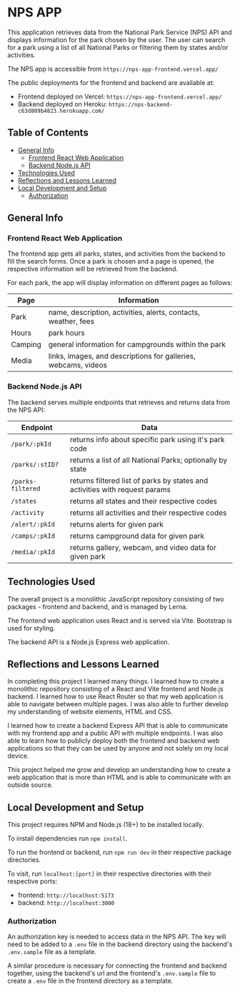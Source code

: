 # NPS APP

This application retrieves data from the National Park Service (NPS) API and
displays information for the park chosen by the user. The user can search for
a park using a list of all National Parks or filtering them by states and/or
activities.

The NPS app is accessible from `https://nps-app-frontend.vercel.app/`

The public deployments for the frontend and backend are available at:

* Frontend deployed on Vercel: `https://nps-app-frontend.vercel.app/`
* Backend deployed on Heroku: `https://nps-backend-c63d809b4823.herokuapp.com/`

## Table of Contents

* [General Info](#general-info)
  * [Frontend React Web Application](#frontend-react-web-application)
  * [Backend Node.js API](#backend-nodejs-api)
* [Technologies Used](#technologies-used)
* [Reflections and Lessons Learned](#reflections-and-lessons-learned)
* [Local Development and Setup](#local-development-and-setup)
  * [Authorization](#authorization)

## General Info

### Frontend React Web Application

The frontend app gets all parks, states, and activities from the backend to fill the search
forms. Once a park is chosen and a page is opened, the respective information
will be retrieved from the backend.

For each park, the app will display information on different pages as follows:

| Page | Information |
| ---- | ----------- |
| Park | name, description, activities, alerts, contacts, weather, fees |
| Hours | park hours |
| Camping | general information for campgrounds within the park |
| Media | links, images, and descriptions for galleries, webcams, videos |

### Backend Node.js API

The backend serves multiple endpoints that retrieves and returns data from the
NPS API:

| Endpoint | Data |
| --- | --- |
| `/park/:pkId` | returns info about specific park using it's park code |
| `/parks/:stID?` | returns a list of all National Parks; optionally by state |
| `/parks-filtered` | returns filtered list of parks by states and activities with request params |
| `/states` | returns all states and their respective codes |
| `/activity` | returns all activities and their respective codes |
| `/alert/:pkId` | returns alerts for given park |
| `/camps/:pkId` | returns campground data for given park |
| `/media/:pkId` | returns gallery, webcam, and video data for given park |

## Technologies Used

The overall project is a monolithic JavaScript repository consisting of two
packages - frontend and backend, and is managed by Lerna.

The frontend web application uses React and is served via Vite. Bootstrap is
used for styling.

The backend API is a Node.js Express web application.

## Reflections and Lessons Learned

In completing this project I learned many things. I learned how to create a
monolithic repository consisting of a React and Vite frontend and Node.js
backend. I learned how to use React Router so that my web application is
able to navigate between multiple pages. I was also able to further develop my
understanding of website elements, HTML and CSS.

I learned how to create a backend Express API that is able to communicate with
my frontend app and a public API with multiple endpoints. I was also able to
learn how to publicly deploy both the frontend and backend web applications so
that they can be used by anyone and not solely on my local device.

This project helped me grow and develop an understanding how to create a web
application that is more than HTML and is able to communicate with an outside
source.

## Local Development and Setup

This project requires NPM and Node.js (18+) to be installed locally.

To install dependencies run `npm install`.

To run the frontend or backend, run `npm run dev` in their respective package
directories.

To visit, run `localhost:[port]` in their respective directories with their
respective ports:

* frontend: `http://localhost:5173`
* backend: `http://localhost:3000`

### Authorization

An authorization key is needed to access data in the NPS API. The key will need
to be added to a `.env` file in the backend directory using the backend's
`.env.sample` file as a template.

A similar procedure is necessary for connecting the frontend and backend
together, using the backend's url and the frontend's `.env.sample` file to
create a `.env` file in the frontend directory as a template.
